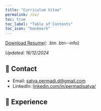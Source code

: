 ```yaml
---
title: "Curriculum Vitae"
permalink: /cv/
toc: true
toc_label: "Table of Contents"
toc_icon: "bookmark"
---
```


[Download Resume](https://chriskhanhtran.github.io/files/20200812-resume.pdf){: .btn .btn--info}

*Updated: 16/12/2024*

## 📧 Contact
- Email: [satya.permadi.d@gmail.com]()
- LinkedIn: [linkedin.com/in/permadisatya/](https://www.linkedin.com/in/permadisatya/)

## 💼 Experience
